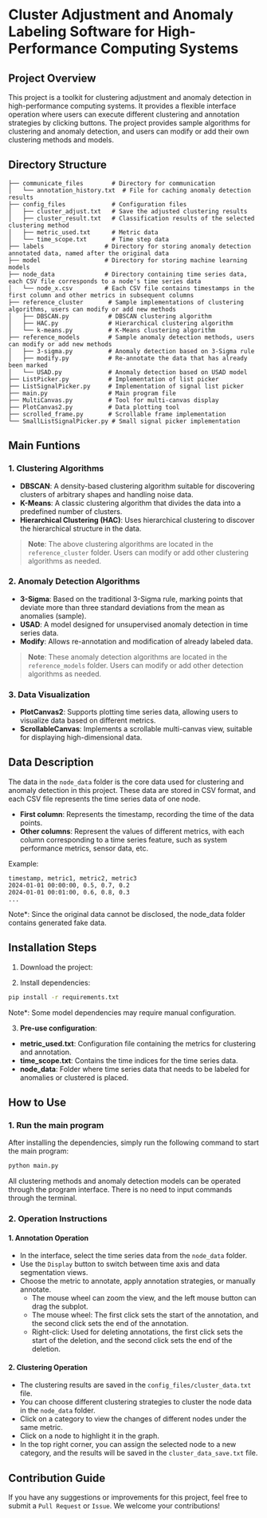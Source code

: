 
# Cluster Adjustment and Anomaly Labeling Software for High-Performance Computing Systems

## Project Overview

This project is a toolkit for clustering adjustment and anomaly detection in high-performance computing systems. It provides a flexible interface operation where users can execute different clustering and annotation strategies by clicking buttons. The project provides sample algorithms for clustering and anomaly detection, and users can modify or add their own clustering methods and models.

## Directory Structure

```
├── communicate_files        # Directory for communication
│   └── annotation_history.txt  # File for caching anomaly detection results
├── config_files             # Configuration files
│   ├── cluster_adjust.txt   # Save the adjusted clustering results
│   ├── cluster_result.txt   # Classification results of the selected clustering method
│   ├── metric_used.txt      # Metric data
│   └── time_scope.txt       # Time step data
├── labels                 # Directory for storing anomaly detection annotated data, named after the original data
├── model                  # Directory for storing machine learning models
├── node_data              # Directory containing time series data, each CSV file corresponds to a node's time series data
│   └── node_x.csv         # Each CSV file contains timestamps in the first column and other metrics in subsequent columns
├── reference_cluster       # Sample implementations of clustering algorithms, users can modify or add new methods
│   ├── DBSCAN.py           # DBSCAN clustering algorithm
│   ├── HAC.py              # Hierarchical clustering algorithm
│   └── k-means.py          # K-Means clustering algorithm
├── reference_models        # Sample anomaly detection methods, users can modify or add new methods
│   ├── 3-sigma.py          # Anomaly detection based on 3-Sigma rule
│   ├── modify.py           # Re-annotate the data that has already been marked
│   └── USAD.py             # Anomaly detection based on USAD model
├── ListPicker.py           # Implementation of list picker
├── ListSignalPicker.py     # Implementation of signal list picker
├── main.py                 # Main program file
├── MultiCanvas.py          # Tool for multi-canvas display
├── PlotCanvas2.py          # Data plotting tool
├── scrolled_frame.py       # Scrollable frame implementation
└── SmallListSignalPicker.py # Small signal picker implementation
```

## Main Funtions

### 1. Clustering Algorithms
- **DBSCAN**: A density-based clustering algorithm suitable for discovering clusters of arbitrary shapes and handling noise data.
- **K-Means**: A classic clustering algorithm that divides the data into a predefined number of clusters.
- **Hierarchical Clustering (HAC)**: Uses hierarchical clustering to discover the hierarchical structure in the data.

> **Note**: The above clustering algorithms are located in the `reference_cluster` folder. Users can modify or add other clustering algorithms as needed.

### 2. Anomaly Detection Algorithms
- **3-Sigma**: Based on the traditional 3-Sigma rule, marking points that deviate more than three standard deviations from the mean as anomalies (sample).
- **USAD**: A model designed for unsupervised anomaly detection in time series data.
- **Modify**: Allows re-annotation and modification of already labeled data.

> **Note**: These anomaly detection algorithms are located in the `reference_models` folder. Users can modify or add other detection algorithms as needed.

### 3. Data Visualization
- **PlotCanvas2**: Supports plotting time series data, allowing users to visualize data based on different metrics.
- **ScrollableCanvas**: Implements a scrollable multi-canvas view, suitable for displaying high-dimensional data.

## Data Description

The data in the `node_data` folder is the core data used for clustering and anomaly detection in this project. These data are stored in CSV format, and each CSV file represents the time series data of one node.

- **First column**: Represents the timestamp, recording the time of the data points.
- **Other columns**: Represent the values of different metrics, with each column corresponding to a time series feature, such as system performance metrics, sensor data, etc.

Example:

```
timestamp, metric1, metric2, metric3
2024-01-01 00:00:00, 0.5, 0.7, 0.2
2024-01-01 00:01:00, 0.6, 0.8, 0.3
...
```

 Note*: Since the original data cannot be disclosed, the node_data folder contains generated fake data.

## Installation Steps

1. Download the project:

2. Install dependencies:

```bash
pip install -r requirements.txt
```

Note*: Some model dependencies may require manual configuration.

3. **Pre-use configuration**:

- **metric_used.txt**: Configuration file containing the metrics for clustering and annotation.
- **time_scope.txt**: Contains the time indices for the time series data.
- **node_data**: Folder where time series data that needs to be labeled for anomalies or clustered is placed.

## How to Use

### 1. Run the main program

After installing the dependencies, simply run the following command to start the main program:

```bash
python main.py
```

All clustering methods and anomaly detection models can be operated through the program interface. There is no need to input commands through the terminal.

### 2. Operation Instructions

#### **1. Annotation Operation**
- In the interface, select the time series data from the `node_data` folder.
- Use the `Display` button to switch between time axis and data segmentation views.
- Choose the metric to annotate, apply annotation strategies, or manually annotate.
    - The mouse wheel can zoom the view, and the left mouse button can drag the subplot.
    -  The mouse wheel: The first click sets the start of the annotation, and the second click sets the end of the annotation.
    - Right-click: Used for deleting annotations, the first click sets the start of the deletion, and the second click sets the end of the deletion.

#### **2. Clustering Operation**
- The clustering results are saved in the `config_files/cluster_data.txt` file.
- You can choose different clustering strategies to cluster the node data in the `node_data` folder.
- Click on a category to view the changes of different nodes under the same metric.
- Click on a node to highlight it in the graph.
- In the top right corner, you can assign the selected node to a new category, and the results will be saved in the `cluster_data_save.txt` file.

## Contribution Guide

If you have any suggestions or improvements for this project, feel free to submit a `Pull Request` or `Issue`. We welcome your contributions!
